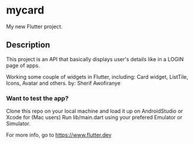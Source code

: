 # mycard

My new Flutter project. 

## Description

This project is an API that basically displays user's details like in a LOGIN page of apps.

Working some couple of widgets in Flutter, including: Card widget, ListTile, Icons, Avatar and others.
by: Sherif Awofiranye

### Want to test the app?
Clone this repo on your local machine and load it up on AndroidStudio or Xcode for (Mac users) Run lib/main.dart using your prefered Emulator or Simulator.

For more info, go to https://www.flutter.dev 
